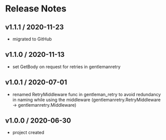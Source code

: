 # Release Notes

## v1.1.1 / 2020-11-23
- migrated to GitHub

## v1.1.0 / 2020-11-13
- set GetBody on request for retries in gentlemanretry

## v1.0.1 / 2020-07-01
- renamed RetryMiddleware func in gentleman_retry to avoid redundancy in naming while using the middleware (gentlemanretry.RetryMiddleware -> gentlemanretry.Middleware)

## v1.0.0 / 2020-06-30
- project created
